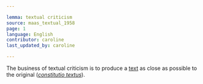 ```yaml
---

lemma: textual criticism
source: maas_textual_1958
page: 1
language: English
contributor: caroline
last_updated_by: caroline

---
```


The business of textual criticism is to produce a [text](text.html) as close as possible to the original (_[constitutio textus](constitutioTextus.html)_).
